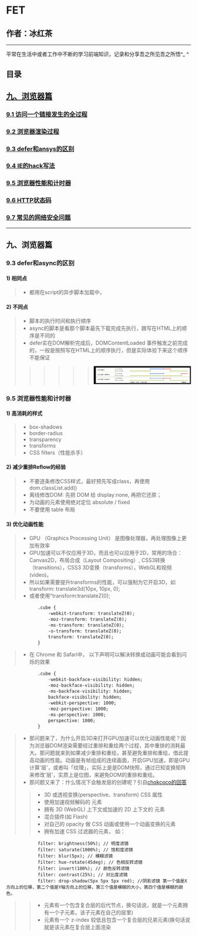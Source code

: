 # FET

## 作者：冰红茶  
    
------    
    
平常在生活中或者工作中不断的学习前端知识，记录和分享吾之所见吾之所悟^_ ^

## 目录
## [九、浏览器篇](#9)
### [9.1 访问一个链接发生的全过程](#9.1)
### [9.2 浏览器渲染过程](#9.2)
### [9.3 defer和ansys的区别](#9.3)
### [9.4 IE的hack写法](#9.4)
### [9.5 浏览器性能和计时器](#9.5)
### [9.6 HTTP状态码](#9.6)
### [9.7 常见的网络安全问题](#9.7)

        
------      
        
<h2 id='9'>九、浏览器篇</h2>
<h3 id='9.3'>9.3 defer和async的区别</h3>

        
#### 1) 相同点
> - 都用在script的异步脚本加载中，
#### 2) 不同点
> - 脚本的执行时间和执行顺序
> - async的脚本是看那个脚本最先下载完成先执行，跟写在HTML上的顺序是不同的
> - defer实在DOM解析完成后，DOMContentLoaded 事件触发之前完成的，一般是按照写在HTML上的顺序执行，但是实际体验下来这个顺序不能保证
>>>>>> ![图9-1 async和defer的区别](https://github.com/hblvsjtu/FET/blob/master/picture/%E5%9B%BE9-1%20async%E5%92%8Cdefer%E7%9A%84%E5%8C%BA%E5%88%AB.png?raw=true)
<h3 id='9.5'>9.5 浏览器性能和计时器</h3>

        
#### 1) 高消耗的样式
> - box-shadows
> - border-radius
> - transparency
> - transforms
> - CSS filters（性能杀手）
#### 2) 减少重排Reflow的经验
> - 不要逐条修改CSS样式，最好预先写成class，再使用dom.classList.add()
> - 离线修改DOM: 先把 DOM 给 display:none, 再把它还原；
> - 为动画的元素使用绝对定位 absolute / fixed
> - 不要使用 table 布局
#### 3) 优化动画性能
> - GPU （Graphics Processing Unit） 是图像处理器，再处理图像上更加有效率
> - GPU加速可以不仅应用于3D，而且也可以应用于2D，常用的场合：Canvas2D，布局合成（Layout Compositing）, CSS3转换（transitions），CSS3 3D变换（transforms），WebGL和视频(video)。
> - 所以如果需要提升transforms的性能，可以强制为它开启3D，如transform: translate3d(10px, 10px, 0);
> - 或者使用"transform:translateZ(0);
                
                .cube { 
                    -webkit-transform: translateZ(0); 
                    -moz-transform: translateZ(0); 
                    -ms-transform: translateZ(0); 
                    -o-transform: translateZ(0); 
                    transform: translateZ(0);
                }
> - 在 Chrome 和 Safari中， 以下声明可以解决转换或动画可能会看到闪烁的效果
                
                .cube { 
                    -webkit-backface-visibility: hidden;
                    -moz-backface-visibility: hidden;
                    -ms-backface-visibility: hidden;
                    backface-visibility: hidden;
                    -webkit-perspective: 1000;
                    -moz-perspective: 1000;
                    -ms-perspective: 1000;
                    perspective: 1000;
                }   
> - 那问题来了，为什么开启3D来打开GPU加速可以优化动画性能呢？因为浏览器DOM渲染需要经过重排和重绘两个过程，其中重排的消耗最大。那问题就来到如果减少重排和重绘，甚至避免重排和重绘，借此提高动画的性能。动画是有帧组成的连续画面，开启GPU加速，即是GPU计算'层'，或者叫「纹理」，实际上是是DOM快照，通过已知变换矩阵来修改'层'，实质上是位图，来避免DOM的重排和重绘。
> - 那问题又来了：什么情况下会触发层的创建呢？引自[chokcoco的回答](https://github.com/ccforward/cc/issues/42)
>> - 3D 或透视变换(perspective、transform) CSS 属性
>> - 使用加速视频解码的 元素
>> - 拥有 3D (WebGL) 上下文或加速的 2D 上下文的 元素
>> - 混合插件(如 Flash)
>> - 对自己的 opacity 做 CSS 动画或使用一个动画变换的元素
>> - 拥有加速 CSS 过滤器的元素， 如：
                
                filter: brightness(50%); // 明度滤镜
                filter: saturate(1000%); // 饱和度滤镜
                filter: blur(5px); // 模糊滤镜
                filter: hue-rotate(45deg); // 色相反转滤镜
                filter: invert(100%); // 颜色反转滤镜
                filter: contrast(25%); // 对比度滤镜
                filter: drop-shadow(5px 5px 5px red); //阴影滤镜 第一个值是X方向上的位移，第二个值是Y轴方向上的位移，第三个值是模糊的大小，第四个值是模糊的颜色。

>> - 元素有一个包含复合层的后代节点，换句话说，就是一个元素拥有一个子元素，该子元素在自己的层里)
>> - 元素有一个 z-index 较低且包含一个复合层的兄弟元素(换句话说就是该元素在复合层上面渲染
